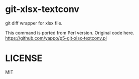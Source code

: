 # git-xlsx-textconv

git diff wrapper for xlsx file.

This command is ported from Perl version.
Original code here.
https://github.com/yappo/p5-git-xlsx-textconv.pl

# LICENSE
MIT